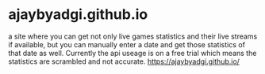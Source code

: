 # ajaybyadgi.github.io
a site where you can get not only live games statistics and their live streams if available, but you can manually enter a date and get those statistics of that date as well.
Currently the api useage is on a free trial which means the statistics are scrambled and not accurate. 
https://ajaybyadgi.github.io/
